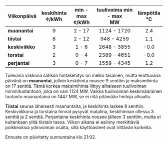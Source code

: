 | Viikonpäivä  | keskihinta<br>¢/kWh | min - max<br>¢/kWh | tuulivoima min - max<br>MW | lämpötila<br>°C |
|:-------------|:----------------:|:----------------:|:-------------:|:-------------:|
| **maanantai**|        9        |      2 - 17      |   1124 - 1720  |     2.4      |
| **tiistai**  |        8        |      2 - 12      |   948 - 4259   |     1.1      |
| **keskiviikko**|      3        |      1 - 6       |   2648 - 3855  |    -0.0      |
| **torstai**  |        2        |      0 - 4       |   2389 - 4651  |    -0.0      |
| **perjantai**|        3        |      0 - 7       |   1559 - 4345  |     1.2      |

Tulevana viikkona sähkön hintakehitys on melko tasainen, mutta erottuvana päivänä on **maanantai**, jolloin keskihinta nousee 9 senttiin ja maksimihinta on 17 senttiä. Tämä korkea maksimihinta liittyy alhaiseen tuulivoiman minimituotantoon, joka on vain 1124 MW. Vaikka tuulivoiman keskimääräinen tuotanto maanantaina on 1447 MW, se ei riitä pitämään hintoja alhaalla. 

**Tiistai** seuraa läheisesti maanantaita, ja keskihinta laskee 8 senttiin. Keskiviikkona ja torstaina hinnat pysyvät matalina, keskihinnan ollessa 3 senttiä ja 2 senttiä. Perjantaina keskihinta nousee jälleen 3 senttiin, mutta ei kuitenkaan ylitä tiistain tasoa. Viikon aikana ei esiinny merkittäviä poikkeuksia ydinvoiman osalta, sillä käyttöasteet ovat riittävän korkeita. 

Ennuste on päivitetty sunnuntaina klo 21:02.
